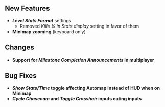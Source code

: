 ## New Features

- **_Level Stats Format_** settings
  - Removed _Kills % in Stats display_ setting in favor of them
- **Minimap zooming** (keyboard only)

## Changes

- **Support for _Milestone Completion Announcements_ in multiplayer**

## Bug Fixes

- **_Show Stats/Time_ toggle affecting Automap instead of HUD when on Minimap**
- **_Cycle Chasecam_ and _Toggle Crosshair_ inputs eating inputs**
